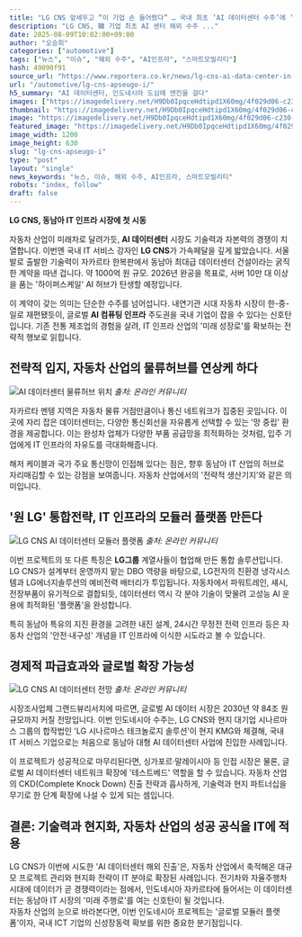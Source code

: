 ```yaml
---
title: "LG CNS 앞세우고 “이 기업 손 들어줬다” … 국내 최초 ‘AI 데이터센터 수주’에 ‘환호’"
description: "LG CNS, 韓 기업 최초 AI 센터 해외 수주 ..."
date: 2025-08-09T10:02:00+09:00
author: "오승희"
categories: ["automotive"]
tags: ["뉴스", "이슈", "해외 수주", "AI인프라", "스마트모빌리티"]
hash: 49090f91
source_url: "https://www.reportera.co.kr/news/lg-cns-ai-data-center-in-indonesia/"
url: "/automotive/lg-cns-apseugo-i/"
h5_summary: "AI 데이터센터, 인도네시아 도심에 엔진을 걸다"
images: ["https://imagedelivery.net/H9Db0IpqceHdtipd1X60mg/4f029d06-c230-432f-bfcb-d2b8ef3b2000/public", "https://imagedelivery.net/H9Db0IpqceHdtipd1X60mg/8e6888f6-145f-4e08-8575-a5a7d190d300/public", "https://imagedelivery.net/H9Db0IpqceHdtipd1X60mg/fea62f1e-0b64-4d71-a8bf-d3ad673b0b00/public", "https://imagedelivery.net/H9Db0IpqceHdtipd1X60mg/db44ebd5-2a37-43fc-d560-977b7343d000/public"]
thumbnail: "https://imagedelivery.net/H9Db0IpqceHdtipd1X60mg/4f029d06-c230-432f-bfcb-d2b8ef3b2000/public"
image: "https://imagedelivery.net/H9Db0IpqceHdtipd1X60mg/4f029d06-c230-432f-bfcb-d2b8ef3b2000/public"
featured_image: "https://imagedelivery.net/H9Db0IpqceHdtipd1X60mg/4f029d06-c230-432f-bfcb-d2b8ef3b2000/public"
image_width: 1200
image_height: 630
slug: "lg-cns-apseugo-i"
type: "post"
layout: "single"
news_keywords: "뉴스, 이슈, 해외 수주, AI인프라, 스마트모빌리티"
robots: "index, follow"
draft: false
---
```


**LG CNS, 동남아 IT 인프라 시장에 첫 시동**

자동차 산업이 미래차로 달려가듯, **AI 데이터센터** 시장도 기술력과 자본력의 경쟁이 치열합니다. 이번엔 국내 IT 서비스 강자인 **LG CNS**가 가속페달을 깊게 밟았습니다. 서울발로 출발한 기술력이 자카르타 한복판에서 동남아 최대급 데이터센터 건설이라는 굵직한 계약을 따낸 겁니다. 약 1000억 원 규모. 2026년 완공을 목표로, 서버 10만 대 이상을 품는 '하이퍼스케일' AI 허브가 탄생할 예정입니다.

이 계약이 갖는 의미는 단순한 수주를 넘어섭니다. 내연기관 시대 자동차 시장이 한-중-일로 재편됐듯이, 글로벌 **AI 컴퓨팅 인프라** 주도권을 국내 기업이 잡을 수 있다는 신호탄입니다. 기존 전통 제조업의 경험을 살려, IT 인프라 산업의 '미래 성장로'를 확보하는 전략적 행보로 읽힙니다.

## 전략적 입지, 자동차 산업의 물류허브를 연상케 하다

![AI 데이터센터 물류허브 위치](https://imagedelivery.net/H9Db0IpqceHdtipd1X60mg/db44ebd5-2a37-43fc-d560-977b7343d000/public)
*출처: 온라인 커뮤니티*


자카르타 멘텡 지역은 자동차 물류 거점만큼이나 통신 네트워크가 집중된 곳입니다. 이곳에 자리 잡은 데이터센터는, 다양한 통신회선을 자유롭게 선택할 수 있는 '망 중립' 환경을 제공합니다. 이는 완성차 업체가 다양한 부품 공급망을 최적화하는 것처럼, 입주 기업에게 IT 인프라의 자유도를 극대화해줍니다.

해저 케이블과 국가 주요 통신망이 인접해 있다는 점은, 향후 동남아 IT 산업의 허브로 자리매김할 수 있는 강점을 보여줍니다. 자동차 산업에서의 '전략적 생산기지'와 같은 의미입니다.

## '원 LG' 통합전략, IT 인프라의 모듈러 플랫폼 만든다

![LG CNS AI 데이터센터 모듈러 플랫폼](https://imagedelivery.net/H9Db0IpqceHdtipd1X60mg/fea62f1e-0b64-4d71-a8bf-d3ad673b0b00/public)
*출처: 온라인 커뮤니티*


이번 프로젝트의 또 다른 특징은 **LG그룹** 계열사들이 협업해 만든 통합 솔루션입니다. LG CNS가 설계부터 운영까지 맡는 DBO 역량을 바탕으로, LG전자의 친환경 냉각시스템과 LG에너지솔루션의 예비전력 배터리가 투입됩니다. 자동차에서 파워트레인, 섀시, 전장부품이 유기적으로 결합되듯, 데이터센터 역시 각 분야 기술이 맞물려 고성능 AI 운용에 최적화된 '플랫폼'을 완성합니다.

특히 동남아 특유의 지진 환경을 고려한 내진 설계, 24시간 무정전 전력 인프라 등은 자동차 산업의 '안전·내구성' 개념을 IT 인프라에 이식한 시도라고 볼 수 있습니다.

## 경제적 파급효과와 글로벌 확장 가능성

![LG CNS AI 데이터센터 전망](https://imagedelivery.net/H9Db0IpqceHdtipd1X60mg/8e6888f6-145f-4e08-8575-a5a7d190d300/public)
*출처: 온라인 커뮤니티*


시장조사업체 그랜드뷰리서치에 따르면, 글로벌 AI 데이터 시장은 2030년 약 84조 원 규모까지 커질 전망입니다. 이번 인도네시아 수주는, LG CNS와 현지 대기업 시나르마스 그룹의 합작법인 'LG 시나르마스 테크놀로지 솔루션'이 현지 KMG와 체결해, 국내 IT 서비스 기업으로는 처음으로 동남아 대형 AI 데이터센터 사업에 진입한 사례입니다.

이 프로젝트가 성공적으로 마무리된다면, 싱가포르·말레이시아 등 인접 시장은 물론, 글로벌 AI 데이터센터 네트워크 확장에 '테스트베드' 역할을 할 수 있습니다. 자동차 산업의 CKD(Complete Knock Down) 진출 전략과 흡사하게, 기술력과 현지 파트너십을 무기로 한 단계 확장에 나설 수 있게 되는 셈입니다.

## 결론: 기술력과 현지화, 자동차 산업의 성공 공식을 IT에 적용

LG CNS가 이번에 시도한 'AI 데이터센터 해외 진출'은, 자동차 산업에서 축적해온 대규모 프로젝트 관리와 현지화 전략이 IT 분야로 확장된 사례입니다. 전기차와 자율주행차 시대에 데이터가 곧 경쟁력이라는 점에서, 인도네시아 자카르타에 들어서는 이 데이터센터는 동남아 IT 시장의 '미래 주행로'를 여는 신호탄이 될 것입니다.  
자동차 산업의 눈으로 바라본다면, 이번 인도네시아 프로젝트는 '글로벌 모듈러 플랫폼'이자, 국내 ICT 기업의 신성장동력 확보를 위한 중요한 분기점입니다.
